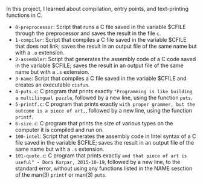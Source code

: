 In this project, I learned about compilation, entry points, and text-printing functions in C.

* `0-preprocessor`: Script that runs a C file saved in the variable $CFILE through the preprocessor and saves the result in the file `c`.
* `1-compiler`: Script that compiles a C file saved in the variable $CFILE that does not link; saves the result in an output file of the same name but with a `.o` extension.
* `2-assembler`: Script that generates the assembly code of a C code saved in the variable $CFILE; saves the result in an output file of the same name but with a `.s` extension.
* `3-name`: Script that compiles a C file saved in the variable $CFILE and creates an executable `cisfun`.
* `4-puts.c`: C program that prints exactly `"Programming is like building a multilingual puzzle`, followed by a new line, using the function `puts`.
* `5-printf.c`: C program that prints exactly `with proper grammer, but the outcome is a piece of art,`, followed by a new line, using the function `printf`.
* `6-size.c`: C program that prints the size of various types on the computer it is compiled and run on.
* `100-intel`: Script that generates the assembly code in Intel syntax of a C file saved in the variable $CFILE; saves the result in an output file of the same name but with a `.s` extension.
* `101-quote.c`: C program that prints exactly `and that piece of art is useful" - Dora Korpar, 2015-10-19`, followed by a new line, to the standard error, without using any functions listed in the NAME sesction of the man(3) `printf` or man(3) `puts`.
